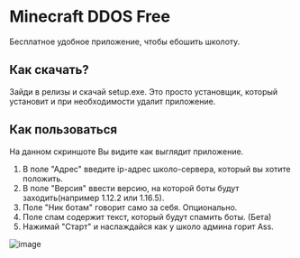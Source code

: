 # Minecraft DDOS Free

Бесплатное удобное приложение, чтобы ебошить школоту.

## Как скачать?

Зайди в релизы и скачай setup.exe. Это просто установщик, который установит и при необходимости удалит приложение.

## Как пользоваться


На данном скриншоте Вы видите как выглядит приложение.
1) В поле "Адрес" введите ip-адрес школо-сервера, который вы хотите положить. 
2) В поле "Версия" ввести версию, на которой боты будут заходить(например 1.12.2 или 1.16.5).
3) Поле "Ник ботам" говорит само за себя. Опционально.
4) Поле спам содержит текст, который будут спамить боты. (Бета)
5) Нажимай "Старт" и наслаждайся как у школо админа горит Ass.


![image](https://user-images.githubusercontent.com/93156853/208642338-2b2c79f1-7267-481b-9486-4e11fe2ccf6d.png)
